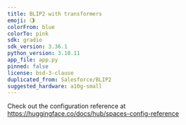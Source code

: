 ```yaml
---
title: BLIP2 with transformers
emoji: 🌖
colorFrom: blue
colorTo: pink
sdk: gradio
sdk_version: 3.36.1
python_version: 3.10.11
app_file: app.py
pinned: false
license: bsd-3-clause
duplicated_from: Salesforce/BLIP2
suggested_hardware: a10g-small
---
```


Check out the configuration reference at https://huggingface.co/docs/hub/spaces-config-reference
